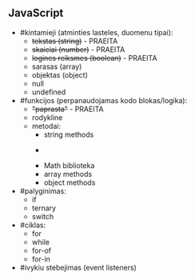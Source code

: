 ## JavaScript

-   #kintamieji (atminties lasteles, duomenu tipai):
    -   ~~tekstas (string)~~ - PRAEITA
    -   ~~skaiciai (number)~~ - PRAEITA
    -   ~~logines reiksmes (boolean)~~ - PRAEITA
    -   sarasas (array)
    -   objektas (object)
    -   null
    -   undefined
-   #funkcijos (perpanaudojamas kodo blokas/logika):
    -   ~~"paprasta"~~ - PRAEITA
    -   rodykline
    -   metodai:
        -   string methods
        -   ~~~number methods~~~
        -   Math biblioteka
        -   array methods
        -   object methods
-  #palyginimas:
    -   if
    -   ternary
    -   switch
-   #ciklas:
    -   for
    -   while
    -   for-of
    -   for-in
-   #ivykiu stebejimas (event listeners)
